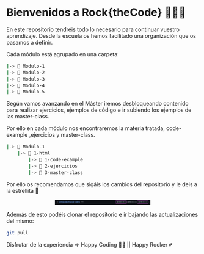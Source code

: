 # Bienvenidos a Rock{theCode} 👨🏽‍💻

En este repositorio tendréis todo lo necesario para continuar vuestro aprendizaje. Desde la escuela os hemos facilitado una organización que os pasamos a definir.

Cada módulo está agrupado en una carpeta:

```bash
|-> 📁 Modulo-1
|-> 📁 Modulo-2
|-> 📁 Modulo-3
|-> 📁 Modulo-4
|-> 📁 Modulo-5
```

Según vamos avanzando en el Máster iremos desbloqueando contenido para realizar ejercicios, ejemplos de código e ir subiendo los ejemplos de las master-class.

Por ello en cada módulo nos encontraremos la materia tratada, code-example ,ejercicios y master-class.

```bash
|-> 📁 Modulo-1
	|-> 📁 1-html
		|-> 📁 1-code-example
		|-> 📁 2-ejercicios
		|-> 📁 3-master-class
```

Por ello os recomendamos que sigáis los cambios del repositorio y le deis a la estrellita 🌟

<div align="center"><img width="250px" src="./README/save-star.png" /></div>

Además de esto podéis clonar el repositorio e ir bajando las actualizaciones del mismo:

```bash
git pull
```

Disfrutar de la experiencia ⇒ Happy Coding 🖖🏽 || Happy Rocker 💕